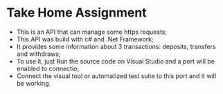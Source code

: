 # Take Home Assignment

 - This is an API that can manage some https requests;
 - This API was build with c# and .Net Framework;
 - It provides some information about 3 transactions: deposits, transfers and withdraws;
 - To use it, just Run the source code on Visual Studio and a port will be enabled to connectio;
 - Connect the visual tool or automatized test suite to this port and it will be working.
